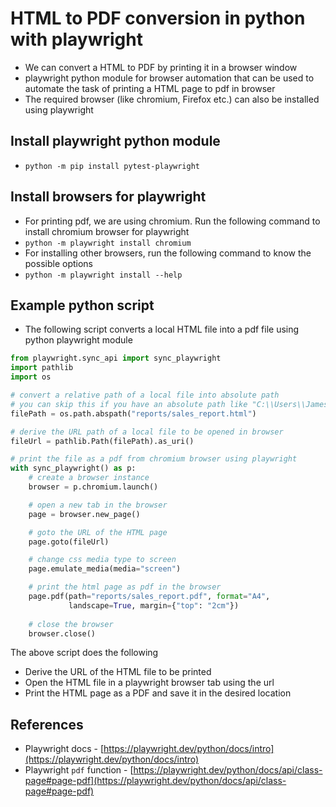 # HTML to PDF conversion in python with playwright

-   We can convert a HTML to PDF by printing it in a browser window
-   playwright python module for browser automation that can be used to automate the task of printing a HTML page to pdf in browser
-   The required browser (like chromium, Firefox etc.) can also be installed using playwright

## Install playwright python module

-   `python -m pip install pytest-playwright`

## Install browsers for playwright

-   For printing pdf, we are using chromium. Run the following command to install chromium browser for playwright
-   `python -m playwright install chromium`
-   For installing other browsers, run the following command to know the possible options
-   `python -m playwright install --help`

## Example python script

-   The following script converts a local HTML file into a pdf file using python playwright module

```python
from playwright.sync_api import sync_playwright
import pathlib
import os

# convert a relative path of a local file into absolute path
# you can skip this if you have an absolute path like "C:\\Users\\James\\reports\\sales_report.html"
filePath = os.path.abspath("reports/sales_report.html")

# derive the URL path of a local file to be opened in browser
fileUrl = pathlib.Path(filePath).as_uri()

# print the file as a pdf from chromium browser using playwright
with sync_playwright() as p:
    # create a browser instance
    browser = p.chromium.launch()

    # open a new tab in the browser
    page = browser.new_page()

    # goto the URL of the HTML page
    page.goto(fileUrl)

    # change css media type to screen
    page.emulate_media(media="screen")

    # print the html page as pdf in the browser
    page.pdf(path="reports/sales_report.pdf", format="A4",
             landscape=True, margin={"top": "2cm"})
    
    # close the browser
    browser.close()

```

The above script does the following

-   Derive the URL of the HTML file to be printed
-   Open the HTML file in a playwright browser tab using the url
-   Print the HTML page as a PDF and save it in the desired location

## References

-   Playwright docs - [https://playwright.dev/python/docs/intro](https://playwright.dev/python/docs/intro)
-   Playwright `pdf` function - [https://playwright.dev/python/docs/api/class-page#page-pdf](https://playwright.dev/python/docs/api/class-page#page-pdf)
<!--stackedit_data:
eyJoaXN0b3J5IjpbMTAyMTYzMjA4OF19
-->